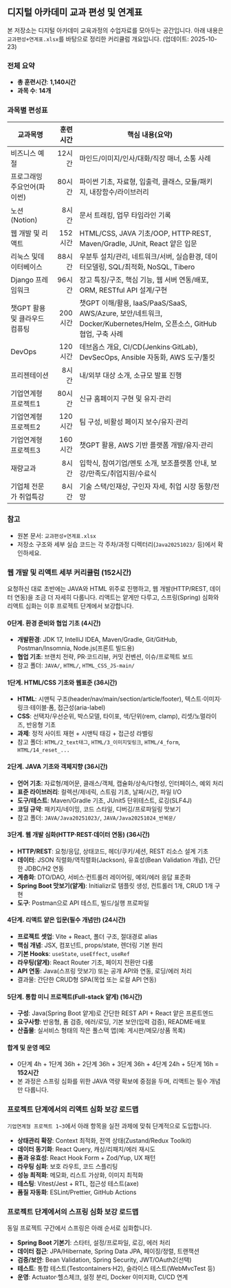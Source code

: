 ## 디지털 아카데미 교과 편성 및 연계표
본 저장소는 디지털 아카데미 교육과정의 수업자료를 모아두는 공간입니다. 아래 내용은 `교과편성+연계표.xlsx`를 바탕으로 정리한 커리큘럼 개요입니다. (업데이트: 2025-10-23)

### 전체 요약
- **총 훈련시간**: **1,140시간**
- **과목 수**: **14개**

### 과목별 편성표
| 교과목명 | 훈련시간 | 핵심 내용(요약) |
|---|---:|---|
| 비즈니스 예절 | 12시간 | 마인드/이미지/인사/대화/직장 매너, 소통 사례 |
| 프로그래밍 주요언어(파이썬) | 80시간 | 파이썬 기초, 자료형, 입출력, 클래스, 모듈/패키지, 내장함수/라이브러리 |
| 노션(Notion) | 8시간 | 문서 트래킹, 업무 타임라인 기록 |
| 웹 개발 및 리액트 | 152시간 | HTML/CSS, JAVA 기초/OOP, HTTP·REST, Maven/Gradle, JUnit, React 얕은 입문 |
| 리눅스 및데이터베이스 | 88시간 | 우분투 설치/관리, 네트워크/서버, 실습환경, 데이터모델링, SQL/최적화, NoSQL, Tibero |
| Django 프레임워크 | 96시간 | 장고 특징/구조, 핵심 기능, 웹 서버 연동/배포, ORM, RESTful API 설계/구현 |
| 챗GPT 활용 및 클라우드 컴퓨팅 | 200시간 | 챗GPT 이해/활용, IaaS/PaaS/SaaS, AWS/Azure, 보안/네트워크, Docker/Kubernetes/Helm, 오픈소스, GitHub 협업, 구축 사례 |
| DevOps | 120시간 | 데브옵스 개요, CI/CD(Jenkins·GitLab), DevSecOps, Ansible 자동화, AWS 도구/툴킷 |
| 프리젠테이션 | 8시간 | 내/외부 대상 소개, 소규모 발표 진행 |
| 기업연계형 프로젝트1 | 80시간 | 신규 홈페이지 구현 및 유지·관리 |
| 기업연계형 프로젝트2 | 120시간 | 팀 구성, 비활성 페이지 보수/유지·관리 |
| 기업연계형 프로젝트3 | 160시간 | 챗GPT 활용, AWS 기반 플랫폼 개발/유지·관리 |
| 재량교과 | 8시간 | 입학식, 참여기업/멘토 소개, 보조플랫폼 안내, 보강/만족도/취업지원/수료식 |
| 기업체 전문가 취업특강 | 8시간 | 기술 스택/인재상, 구인자 자세, 취업 시장 동향/전망 |

### 참고
- 원본 문서: `교과편성+연계표.xlsx`
- 저장소 구조와 세부 실습 코드는 각 주차/과정 디렉터리(`Java20251023/` 등)에서 확인하세요.

### 웹 개발 및 리액트 세부 커리큘럼 (152시간)
요청하신 대로 초반에는 JAVA와 HTML 위주로 진행하고, 웹 개발(HTTP/REST, 데이터 연동)을 조금 더 자세히 다룹니다. 리액트는 얕게만 다루고, 스프링(Spring) 심화와 리액트 심화는 이후 프로젝트 단계에서 보강합니다.

#### 0단계. 환경 준비와 협업 기초 (4시간)
- **개발환경**: JDK 17, IntelliJ IDEA, Maven/Gradle, Git/GitHub, Postman/Insomnia, Node.js(프론트 빌드용)
- **협업 기초**: 브랜치 전략, PR·코드리뷰, 커밋 컨벤션, 이슈/프로젝트 보드
- 참고 폴더: `JAVA/`, `HTML/`, `HTML_CSS_JS-main/`

#### 1단계. HTML/CSS 기초와 웹표준 (36시간)
- **HTML**: 시맨틱 구조(header/nav/main/section/article/footer), 텍스트·이미지·링크·테이블·폼, 접근성(aria-label)
- **CSS**: 선택자/우선순위, 박스모델, 타이포, 색/단위(rem, clamp), 리셋/노멀라이즈, 반응형 기초
- **과제**: 정적 사이트 재현 + 시맨틱 태깅 + 접근성 라벨링
- 참고 폴더: `HTML/2_text태그`, `HTML/3_이미지및링크`, `HTML/4_form`, `HTML/14_reset_...`

#### 2단계. JAVA 기초와 객체지향 (36시간)
- **언어 기초**: 자료형/제어문, 클래스/객체, 캡슐화/상속/다형성, 인터페이스, 예외 처리
- **표준 라이브러리**: 컬렉션/제네릭, 스트림 기초, 날짜/시간, 파일 I/O
- **도구/테스트**: Maven/Gradle 기초, JUnit5 단위테스트, 로깅(SLF4J)
- **코딩 규약**: 패키지/네이밍, 코드 스타일, 디버깅/프로파일링 맛보기
- 참고 폴더: `JAVA/Java20251023/`, `JAVA/Java20251024_반복문/`

#### 3단계. 웹 개발 심화(HTTP·REST·데이터 연동) (36시간)
- **HTTP/REST**: 요청/응답, 상태코드, 헤더/쿠키/세션, REST 리소스 설계 기초
- **데이터**: JSON 직렬화/역직렬화(Jackson), 유효성(Bean Validation 개념), 간단한 JDBC/H2 연동
- **계층화**: DTO/DAO, 서비스·컨트롤러 레이어링, 예외/에러 응답 표준화
- **Spring Boot 맛보기(얕게)**: Initializr로 템플릿 생성, 컨트롤러 1개, CRUD 1개 구현
- **도구**: Postman으로 API 테스트, 빌드/실행 프로파일

#### 4단계. 리액트 얕은 입문(필수 개념만) (24시간)
- **프로젝트 셋업**: Vite + React, 폴더 구조, 절대경로 alias
- **핵심 개념**: JSX, 컴포넌트, props/state, 렌더링 기본 원리
- **기본 Hooks**: `useState`, `useEffect`, `useRef`
- **라우팅(얕게)**: React Router 기초, 페이지 전환만 다룸
- **API 연동**: Java(스프링 맛보기) 또는 공개 API와 연동, 로딩/에러 처리
- 결과물: 간단한 CRUD형 SPA(목업 또는 로컬 API 연동)

#### 5단계. 통합 미니 프로젝트(Full-stack 얕게) (16시간)
- **구성**: Java(Spring Boot 얕게)로 간단한 REST API + React 얕은 프론트엔드
- **요구사항**: 반응형, 폼 검증, 에러/로딩, 기본 보안(입력 검증), README·배포
- **산출물**: 실서비스 형태의 작은 풀스택 앱(예: 게시판/메모/상품 목록)

#### 합계 및 운영 메모
- 0단계 4h + 1단계 36h + 2단계 36h + 3단계 36h + 4단계 24h + 5단계 16h = **152시간**
- 본 과정은 스프링 심화를 위한 JAVA 역량 확보에 중점을 두며, 리액트는 필수 개념만 다룹니다.

### 프로젝트 단계에서의 리액트 심화 보강 로드맵
`기업연계형 프로젝트 1~3`에서 아래 항목을 실전 과제에 맞춰 단계적으로 도입합니다.

- **상태관리 확장**: Context 최적화, 전역 상태(Zustand/Redux Toolkit)
- **데이터 동기화**: React Query, 캐싱/리패치/에러 재시도
- **폼과 유효성**: React Hook Form + Zod/Yup, UX 패턴
- **라우팅 심화**: 보호 라우트, 코드 스플리팅
- **성능 최적화**: 메모화, 리스트 가상화, 이미지 최적화
- **테스팅**: Vitest/Jest + RTL, 접근성 테스트(axe)
- **품질 자동화**: ESLint/Prettier, GitHub Actions

### 프로젝트 단계에서의 스프링 심화 보강 로드맵
동일 프로젝트 구간에서 스프링은 아래 순서로 심화합니다.

- **Spring Boot 기본기**: 스타터, 설정/프로파일, 로깅, 에러 처리
- **데이터 접근**: JPA/Hibernate, Spring Data JPA, 페이징/정렬, 트랜잭션
- **검증/보안**: Bean Validation, Spring Security, JWT/OAuth2(선택)
- **테스트**: 통합 테스트(Testcontainers·H2), 슬라이스 테스트(WebMvcTest 등)
- **운영**: Actuator·헬스체크, 설정 분리, Docker 이미지화, CI/CD 연계
